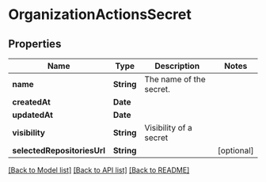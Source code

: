 # OrganizationActionsSecret

## Properties
Name | Type | Description | Notes
------------ | ------------- | ------------- | -------------
**name** | **String** | The name of the secret. | 
**createdAt** | **Date** |  | 
**updatedAt** | **Date** |  | 
**visibility** | **String** | Visibility of a secret | 
**selectedRepositoriesUrl** | **String** |  | [optional] 

[[Back to Model list]](../README.md#documentation-for-models) [[Back to API list]](../README.md#documentation-for-api-endpoints) [[Back to README]](../README.md)


